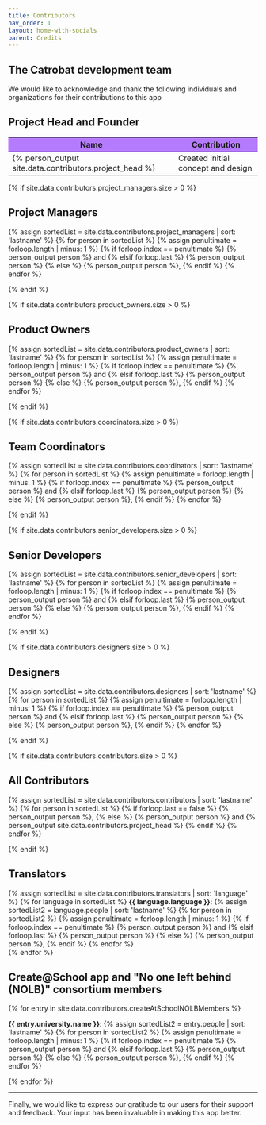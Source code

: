 ```yaml
---
title: Contributors
nav_order: 1
layout: home-with-socials
parent: Credits
---
```


## The Catrobat development team

We would like to acknowledge and thank the following individuals and organizations for their contributions to this app

<style>
  table th {
    background-color: #B57BFF;
  }
</style>

## Project Head and Founder

<div class="table-responsive">
  <table class="table table-bordered table-striped">
    <thead>
      <tr>
        <th>Name</th>
        <th>Contribution</th>
      </tr>
    </thead>
    <tbody>
      <tr>
        <td>{% person_output site.data.contributors.project_head %}</td>
        <td>Created initial concept and design</td>
      </tr>
    </tbody>
  </table>
</div>

{% if site.data.contributors.project_managers.size > 0 %}

## Project Managers

<p>
{% assign sortedList = site.data.contributors.project_managers | sort: 'lastname' %}
{% for person in sortedList %}
{% assign penultimate = forloop.length | minus: 1 %}
  {% if forloop.index == penultimate %}
    {% person_output person %} and
  {% elsif forloop.last %}
    {% person_output person %}
  {% else %}
    {% person_output person %},
  {% endif %}
{% endfor %}
</p>
{% endif %}

{% if site.data.contributors.product_owners.size > 0 %}

## Product Owners

<p>
{% assign sortedList = site.data.contributors.product_owners | sort: 'lastname' %}
{% for person in sortedList %}
{% assign penultimate = forloop.length | minus: 1 %}
  {% if forloop.index == penultimate %}
    {% person_output person %} and
  {% elsif forloop.last %}
    {% person_output person %}
  {% else %}
    {% person_output person %},
  {% endif %}
{% endfor %}
</p>
{% endif %}

{% if site.data.contributors.coordinators.size > 0 %}

## Team Coordinators

<p>
{% assign sortedList = site.data.contributors.coordinators | sort: 'lastname' %}
{% for person in sortedList %}
{% assign penultimate = forloop.length | minus: 1 %}
  {% if forloop.index == penultimate %}
    {% person_output person %} and
  {% elsif forloop.last %}
    {% person_output person %}
  {% else %}
    {% person_output person %},
  {% endif %}
{% endfor %}
</p>
{% endif %}

{% if site.data.contributors.senior_developers.size > 0 %}

## Senior Developers

<p>
{% assign sortedList = site.data.contributors.senior_developers | sort: 'lastname' %}
{% for person in sortedList %}
{% assign penultimate = forloop.length | minus: 1 %}
  {% if forloop.index == penultimate %}
    {% person_output person %} and
  {% elsif forloop.last %}
    {% person_output person %}
  {% else %}
    {% person_output person %},
  {% endif %}
{% endfor %}
</p>
{% endif %}

{% if site.data.contributors.designers.size > 0 %}

## Designers

<p>
{% assign sortedList = site.data.contributors.designers | sort: 'lastname' %}
{% for person in sortedList %}
{% assign penultimate = forloop.length | minus: 1 %}
  {% if forloop.index == penultimate %}
    {% person_output person %} and
  {% elsif forloop.last %}
    {% person_output person %}
  {% else %}
    {% person_output person %},
  {% endif %}
{% endfor %}
</p>
{% endif %}

{% if site.data.contributors.contributors.size > 0 %}

## All Contributors

<p>
{% assign sortedList = site.data.contributors.contributors | sort: 'lastname' %}
{% for person in sortedList %}
  {% if forloop.last == false %}
    {% person_output person %},
  {% else %}
    {% person_output person %} and {% person_output site.data.contributors.project_head %}
  {% endif %}
{% endfor %}
</p>
{% endif %}

## Translators

<p>
{% assign sortedList = site.data.contributors.translators | sort: 'language' %}
{% for language in sortedList %}
  <b>{{ language.language }}</b>:
  {% assign sortedList2 = language.people | sort: 'lastname' %}
  {% for person in sortedList2 %}
  {% assign penultimate = forloop.length | minus: 1 %}
    {% if forloop.index == penultimate %}
      {% person_output person %} and
    {% elsif forloop.last %}
      {% person_output person %}
    {% else %}
      {% person_output person %},
    {% endif %}
  {% endfor %}
  <br/>
{% endfor %}
</p>

## Create@School app and "No one left behind (NOLB)" consortium members

{% for entry in site.data.contributors.createAtSchoolNOLBMembers %}
  <p>
    <b>{{ entry.university.name }}</b>:
    {% assign sortedList2 = entry.people | sort: 'lastname' %}
    {% for person in sortedList2 %}
    {% assign penultimate = forloop.length | minus: 1 %}
      {% if forloop.index == penultimate %}
        {% person_output person %} and
      {% elsif forloop.last %}
        {% person_output person %}
      {% else %}
        {% person_output person %},
      {% endif %}
    {% endfor %}
  </p>
{% endfor %}

<hr/>

Finally, we would like to express our gratitude to our users for their support and feedback. Your input has been invaluable in making this app better.
